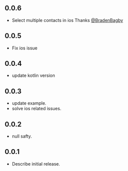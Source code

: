 ## 0.0.6
* Select multiple contacts in ios Thanks [@BradenBagby](https://github.com/jayeshpansheriya/flutter_native_contact_picker/pull/10)

## 0.0.5
* Fix ios issue

## 0.0.4
* update kotlin version

## 0.0.3
* update example.
* solve ios related issues.

## 0.0.2
* null safty.

## 0.0.1
* Describe initial release.
